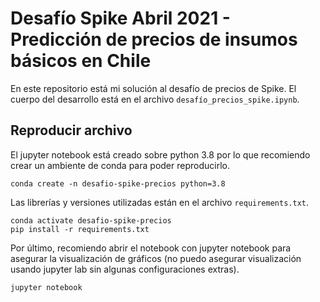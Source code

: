 # Desafío Spike Abril 2021 - Predicción de precios de insumos básicos en Chile

En este repositorio está mi solución al desafío de precios de Spike. El cuerpo del desarrollo está en el archivo `desafío_precios_spike.ipynb`. 

## Reproducir archivo

El jupyter notebook está creado sobre python 3.8 por lo que recomiendo crear un ambiente de conda para poder reproducirlo.
```
conda create -n desafio-spike-precios python=3.8
```
Las librerías y versiones utilizadas están en el archivo `requirements.txt`.
```
conda activate desafio-spike-precios
pip install -r requirements.txt
```
Por último, recomiendo abrir el notebook con jupyter notebook para asegurar la visualización de gráficos (no puedo asegurar visualización usando jupyter lab sin algunas configuraciones extras).
```
jupyter notebook
```
